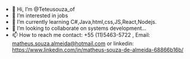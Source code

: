 - 👋 Hi, I’m @Teteusouza_of
- 👀 I’m interested in jobs
- 🌱 I’m currently learning  C#,Java,html,css,JS,React,Nodejs.
- 💞️ I’m looking to collaborate on systems development...
- 📫 How to reach me contact: +55 (11)5463-5722 , Email: matheus.souza.almeida@hotmail.com or linkedin: https://www.linkedin.com/in/matheus-souza-de-almeida-68866b16b/

<!---
Teteusouzaof/Teteusouzaof is a ✨ special ✨ repository because its `README.md` (this file) appears on your GitHub profile.
You can click the Preview link to take a look at your changes.
--->
